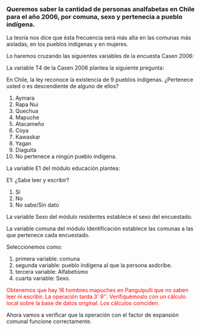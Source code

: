 ### Queremos saber la cantidad de personas analfabetas en Chile para el año 2006, por comuna, sexo y pertenecia a pueblo indígena.

La teoría nos dice que ésta frecuencia será más alta en las comunas más aisladas,  en los pueblos indígenas y en mujeres.

Lo haremos cruzando las siguientes variables de la encuesta Casen 2006:

La variable T4 de la Casen 2006 plantea la siguiente pregunta:

En Chile, la ley reconoce la existencia de 9 pueblos indígenas. ¿Pertenece usted o es descendiente de alguno de ellos?

1. Aymara
2. Rapa Nui
3. Quechua
4. Mapuche
5. Atacameño
6. Coya
7. Kawaskar
8. Yagan
9. Diaguita
90. No pertenece a ningún pueblo indígena.

La variable E1 del módulo educación plantea:

E1: ¿Sabe leer y escribir?

1. Sí
2. No
3. No sabe/Sin dato

La variable Sexo del módulo residentes establece el sexo del encuestado.

La variable comuna del módulo Identificación establece las comunas a las que pertenece cada encuestado.

Seleccionemos como:

1. primera variable: comuna
2. segunda variable: pueblo indígena al que la persona asdcribe.
3. tercera variable: Alfabetismo
4. cuarta variable: Sexo.

<span style="color: red;">
Obtenemos que hay 16 hombres mapuches en Panguipulli que no saben leer ni escribir. La operación tarda 3' 9''. Verifiquémoslo con un cálculo local sobre la base de datos original. Los cálculos coinciden.
</span>

Ahora vamos a verificar que la operación con el factor de expansión comunal funcione correctamente.
